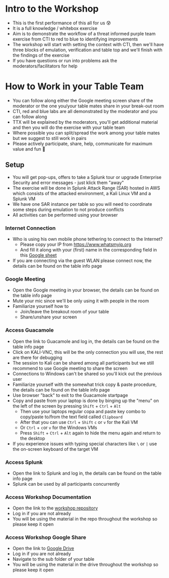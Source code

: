 # Intro to the Workshop
- This is the first performance of this all for us :cold_sweat:
- It is a full knowledge / whitebox exercise
- Aim is to demonstrate the workflow of a threat informed purple team exercise from CTI to red to blue to identifying improvements
- The workshop will start with setting the context with CTI, then we'll have three blocks of emulation, verification and table top and we'll finish with the findings of the exercise
- If you have questions or run into problems ask the moderators/facilitators for help

# How to Work in your Table Team
- You can follow along either the Google meeting screen share of the moderator or the one you/your table mates share in your break-out room
- CTI, red and blue labs are all demonstrated by the moderator and you can follow along
- TTX will be explained by the moderators, you'll get additional material and then you will do the exercise with your table team
- Where possible you can split/spread the work among your table mates but we suggest to still work in pairs
- Please actively participate, share, help, communicate for maximum value and fun :tada:

## Setup
- You will get pop-ups, offers to take a Splunk tour or upgrade Enterprise Security and error messages - just klick them "away"
- The exercise will be done in Splunk Attack Range (SAR) hosted in AWS which consists of the attacked environment, a Kali Linux VM and a Splunk VM
- We have one SAR instance per table so you will need to coordinate some steps during emulation to not produce conflicts
- All activities can be performed using your browser

### Internet Connection
- Who is using his own mobile phone tethering to connect to the Internet?
  - Please copy your IP from https://www.whatsmyip.org
  - And fill it along with your (first) name in the corresponding field in this [Google sheet](https://docs.google.com/spreadsheets/d/1Mq08oPex0Z1XPtCl6rPqtSVbonF_1UozHA_6ncfj4zs/edit?usp=share_link)
- If you are connecting via the guest WLAN please connect now, the details can be found on the table info page

### Google Meeting
- Open the Google meeting in your browser, the details can be found on the table info page
- Mute your mic since we'll be only using it with people in the room
- Familiarize yourself how to
  - Join/leave the breakout room of your table
  - Share/unshare your screen

### Access Guacamole
- Open the link to Guacamole and log in, the details can be found on the table info page
- Click on KALI-VNC, this will be the only connection you will use, the rest are there for debugging
- The session to Kali can be shared among all participants but we still recommend to use Google meeting to share the screen
- Connections to Windows can't be shared so you'll kick out the previous user
- Familiarize yourself with the somewhat trick copy & paste procedure, the details can be found on the table info page
- Use browser "back" to exit to the Guacamole startpage
- Copy and paste from your laptop is done by binging up the "menu" on the left of the screen by pressing `Shift` + `Ctrl` + `Alt`
  - Then use your laptops regular copa and paste key combo to copy/paste to/from the text field called `Clipboard`
  - After that you can use `Ctrl` + `Shift` `c` or `v` for the Kali VM
  - Or `Ctrl` + `c`or `v` for the Windows VMs
  - Press `Shift` + `Ctrl` + `Alt` again to hide the menu again and return to the desktop
- If you experience issues with typing special characters like `\` or `|` use the on-screen keyboard of the target VM

### Access Splunk
- Open the link to Splunk and log in, the details can be found on the table info page
- Splunk can be used by all participants concurrently

### Access Workshop Documentation
- Open the link to the [workshop repository](https://github.com/tscomm99/purple-team-workshop)
- Log in if you are not already
- You will be using the material in the repo throughout the workshop so please keep it open

### Access Workshop Google Share
- Open the link to [Google Drive](https://drive.google.com/drive/folders/1dsrycoWPXzC-JB-ZamZ7EHxlOU5Fvq_J?usp=sharing)
- Log in if you are not already
- Navigate to the sub folder of your table
- You will be using the material in the drive throughout the workshop so please keep it open
